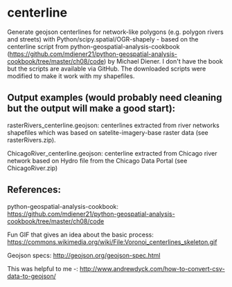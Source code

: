 # centerline
Generate geojson centerlines for network-like polygons (e.g. polygon rivers and streets) with Python/scipy.spatial/OGR-shapely - based on the centerline script from python-geospatial-analysis-cookbook (https://github.com/mdiener21/python-geospatial-analysis-cookbook/tree/master/ch08/code) by Michael Diener. I don't have the book but the scripts are available via GitHub. The downloaded scripts were modified to make it work with my shapefiles.

## Output examples (would probably need cleaning but the output will make a good start):

rasterRivers_centerline.geojson: centerlines extracted from river networks shapefiles which was based on satelite-imagery-base raster data (see rasterRivers.zip).

ChicagoRiver_centerline.geojson: centerline extracted from Chicago river network based on Hydro file from the Chicago Data Portal (see ChicagoRiver.zip)

## References:

python-geospatial-analysis-cookbook: https://github.com/mdiener21/python-geospatial-analysis-cookbook/tree/master/ch08/code

Fun GIF that gives an idea about the basic process: https://commons.wikimedia.org/wiki/File:Voronoi_centerlines_skeleton.gif

Geojson specs: http://geojson.org/geojson-spec.html

This was helpful to me -: http://www.andrewdyck.com/how-to-convert-csv-data-to-geojson/

